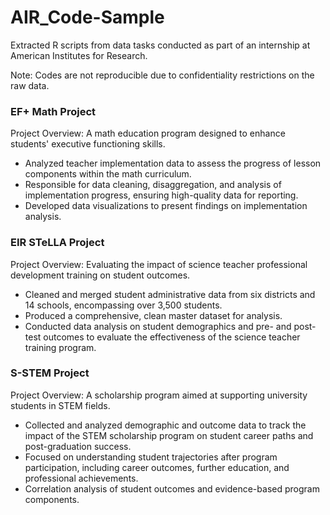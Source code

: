 # AIR_Code-Sample
Extracted R scripts from data tasks conducted as part of an internship at American Institutes for Research.

Note: Codes are not reproducible due to confidentiality restrictions on the raw data.

### EF+ Math Project
Project Overview: A math education program designed to enhance students' executive functioning skills.
- Analyzed teacher implementation data to assess the progress of lesson components within the math curriculum.
- Responsible for data cleaning, disaggregation, and analysis of implementation progress, ensuring high-quality data for reporting.
- Developed data visualizations to present findings on implementation analysis. 

### EIR STeLLA Project
Project Overview: Evaluating the impact of science teacher professional development training on student outcomes.
- Cleaned and merged student administrative data from six districts and 14 schools, encompassing over 3,500 students.
- Produced a comprehensive, clean master dataset for analysis.
- Conducted data analysis on student demographics and pre- and post-test outcomes to evaluate the effectiveness of the science teacher training program.

### S-STEM Project
Project Overview: A scholarship program aimed at supporting university students in STEM fields.
- Collected and analyzed demographic and outcome data to track the impact of the STEM scholarship program on student career paths and post-graduation success.
- Focused on understanding student trajectories after program participation, including career outcomes, further education, and professional achievements.
- Correlation analysis of student outcomes and evidence-based program components. 
